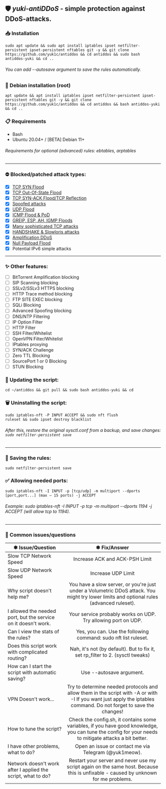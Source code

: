 ## 🛡️ *yuki-antiDDoS* - simple protection against DDoS-attacks.

### 📥 Installation
```
sudo apt update && sudo apt install iptables ipset netfilter-persistent ipset-persistent nftables git -y && git clone https://github.com/yuk1c/antiddos && cd antiddos && sudo bash antiddos-yuki && cd ..
```
###### You can add --autosave argument to save the rules automatically.

### 🔽 Debian installation (root)
```
apt update && apt install iptables ipset netfilter-persistent ipset-persistent nftables git -y && git clone https://github.com/yuk1c/antiddos && cd antiddos && bash antiddos-yuki && cd ..
```

### 📋 Requirements
- Bash
- Ubuntu 20.04+ / [BETA] Debian 11+
###### Requirements for optional (advanced) rules: ebtables, arptables
<hr>

### ⛔ Blocked/patched attack types:
- [x] [TCP SYN Flood](https://github.com/yuk1c/antiddos/wiki/TCP-SYN-Flood)
- [x] [TCP Out-Of-State Flood](https://github.com/yuk1c/antiddos/wiki/TCP-Out%E2%80%90Of%E2%80%90State)
- [x] [TCP SYN-ACK Flood/TCP Reflection](https://github.com/yuk1c/antiddos/wiki/TCP-SYN-ACK-Flood)
- [x] [Spoofed attacks](https://github.com/yuk1c/antiddos/wiki/Spoofing-or-Fraggle-attacks)
- [x] [UDP Flood](https://github.com/yuk1c/antiddos/wiki/UDP-Flood)
- [x] [ICMP Flood & PoD](https://github.com/yuk1c/antiddos/wiki/ICMP-Flood)
- [x] [GREIP, ESP, AH, IGMP Floods](https://github.com/yuk1c/antiddos/wiki/GREIP-and-ESP-and-AH-and-IGMP-Floods)
- [x] [Many sophisticated TCP attacks](https://github.com/yuk1c/antiddos/wiki/TCP-Sophiscated-Attacks)
- [x] [HANDSHAKE & Slowloris attacks](https://github.com/yuk1c/antiddos/wiki/HANDSHAKE-&-Slowloris-Attacks)
- [x] [Amplification DDoS](https://github.com/yuk1c/antiddos/wiki/Amplified-DDoS)
- [x] [Null Payload Flood](https://github.com/yuk1c/antiddos/wiki/Null-Payload-Flood)
- [x] Potential IPv6 simple attacks

<hr>

### ✨ Other features:
- [ ] BitTorrent Amplification blocking
- [ ] SIP Scanning blocking
- [ ] SSLv2/SSLv3 HTTPS blocking
- [ ] HTTP Trace method blocking
- [ ] FTP SITE EXEC blocking
- [ ] SQLi Blocking
- [ ] Advanced Spoofing blocking
- [ ] DNS/NTP Filtering
- [ ] IP Option Filter
- [ ] HTTP Filter
- [ ] SSH Filter/Whitelist
- [ ] OpenVPN Filter/Whitelist
- [ ] IPtables proxying
- [ ] SYN/ACK Challenge
- [ ] Zero TTL Blocking
- [ ] SourcePort 1 or 0 Blocking
- [ ] STUN Blocking 

### 🔄 Updating the script:
```
cd ~/antiddos && git pull && sudo bash antiddos-yuki && cd
```

### 🗑️ Uninstalling the script:
<code>sudo iptables-nft -P INPUT ACCEPT && sudo nft flush ruleset && sudo ipset destroy blacklist</code>
###### After this, restore the original sysctl.conf from a backup, and save changes: <code>sudo netfilter-persistent save</code>

<hr>

### 💾 Saving the rules:
```
sudo netfilter-persistent save
```

### ✅ Allowing needed ports:
<code>sudo iptables-nft -I INPUT -p [tcp/udp] -m multiport --dports [port,port...] (max – 15 ports) -j ACCEPT</code>
###### Example: sudo iptables-nft -I INPUT -p tcp -m multiport --dports 1194 -j ACCEPT (will allow tcp to 1194).

<hr>

### 🚩 Common issues/questions
| ❃ Issue/Question  | ❃ Fix/Answer  |
| ------------- |:------------------:|
| Slow TCP Network Speed | Increase ACK and ACK-PSH Limit |
| Slow UDP Network Speed | Increase UDP Limit |
| Why script doesn't help me? | You have a slow server, or you're just under a Volumetric DDoS attack. You might try lower limits and optional rules (advanced ruleset). |
| I allowed the needed port, but the service on it doesn't work. | Your service probably works on UDP. Try allowing port on UDP. |
| Can I view the stats of the rules? | Yes, you can. Use the following command: sudo nft list ruleset. |
| Does this script work with complicated routing? | Nah, it's not (by default). But to fix it, set rp_filter to 2. (sysctl tweaks) |
| How can I start the script with automatic saving? | Use --autosave argument. |
| VPN Doesn't work... | Try to determine needed protocols and allow them in the script with -A or with -I If you want just apply the iptables command. Do not forget to save the changes! |
| How to tune the script? | Check the config.sh, it contains some variables, if you have good knowledge, you can tune the config for your needs to mitigate attacks a bit better. |
| I have other problems, what to do? | Open an issue or contact me via Telegram (@yuk1meow). |
| Network doesn't work after I applied the script, what to do? | Restart your server and never use my script again on the same host. Because this is unfixable - caused by unknown for me problems. |

